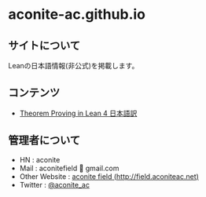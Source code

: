 # aconite-ac.github.io

## サイトについて

Leanの日本語情報(非公式)を掲載します。

## コンテンツ

- [Theorem Proving in Lean 4 日本語訳](https://aconite-ac.github.io/theorem_proving_in_lean4_ja/title_page.html)

## 管理者について

- HN : aconite
- Mail : aconitefield 🥀 gmail.com
- Other Website : [aconite field (http://field.aconiteac.net)](http://field.aconiteac.net)
- Twitter : [@aconite_ac](https://twitter.com/aconite_ac)
